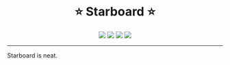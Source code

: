<h1 align="center">⭐️ Starboard ⭐️</h1>

<!-- <p align="center">
  <strong><a href="#">Click Here to add Starboard to your server</a></strong>
</p> -->

<p align="center">
  <img src="https://img.shields.io/endpoint?url=https://bot.starboard.social/shields/guilds">
  <img src="https://img.shields.io/endpoint?url=https://bot.starboard.social/shields/users">
  <img src="https://img.shields.io/endpoint?url=https://bot.starboard.social/shields/messages">
  <img src="https://img.shields.io/endpoint?url=https://bot.starboard.social/shields/stars">
</p>

---

Starboard is neat.
